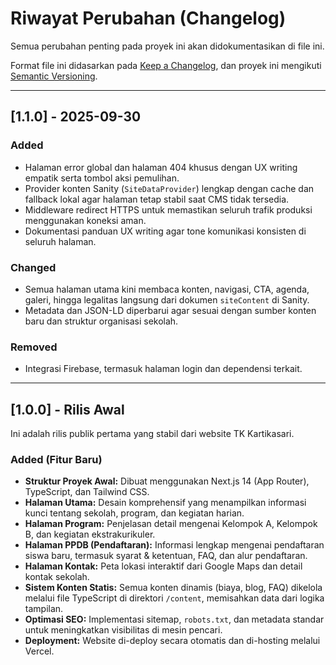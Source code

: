 # Riwayat Perubahan (Changelog)

Semua perubahan penting pada proyek ini akan didokumentasikan di file ini.

Format file ini didasarkan pada [Keep a Changelog](https://keepachangelog.com/en/1.0.0/), dan proyek ini mengikuti [Semantic Versioning](https://semver.org/spec/v2.0.0.html).

---

## [1.1.0] - 2025-09-30

### Added

-   Halaman error global dan halaman 404 khusus dengan UX writing empatik serta tombol aksi pemulihan.
-   Provider konten Sanity (`SiteDataProvider`) lengkap dengan cache dan fallback lokal agar halaman tetap stabil saat CMS tidak tersedia.
-   Middleware redirect HTTPS untuk memastikan seluruh trafik produksi menggunakan koneksi aman.
-   Dokumentasi panduan UX writing agar tone komunikasi konsisten di seluruh halaman.

### Changed

-   Semua halaman utama kini membaca konten, navigasi, CTA, agenda, galeri, hingga legalitas langsung dari dokumen `siteContent` di Sanity.
-   Metadata dan JSON-LD diperbarui agar sesuai dengan sumber konten baru dan struktur organisasi sekolah.

### Removed

-   Integrasi Firebase, termasuk halaman login dan dependensi terkait.

---

## [1.0.0] - Rilis Awal

Ini adalah rilis publik pertama yang stabil dari website TK Kartikasari.

### Added (Fitur Baru)

-   **Struktur Proyek Awal:** Dibuat menggunakan Next.js 14 (App Router), TypeScript, dan Tailwind CSS.
-   **Halaman Utama:** Desain komprehensif yang menampilkan informasi kunci tentang sekolah, program, dan kegiatan harian.
-   **Halaman Program:** Penjelasan detail mengenai Kelompok A, Kelompok B, dan kegiatan ekstrakurikuler.
-   **Halaman PPDB (Pendaftaran):** Informasi lengkap mengenai pendaftaran siswa baru, termasuk syarat & ketentuan, FAQ, dan alur pendaftaran.
-   **Halaman Kontak:** Peta lokasi interaktif dari Google Maps dan detail kontak sekolah.
-   **Sistem Konten Statis:** Semua konten dinamis (biaya, blog, FAQ) dikelola melalui file TypeScript di direktori `/content`, memisahkan data dari logika tampilan.
-   **Optimasi SEO:** Implementasi sitemap, `robots.txt`, dan metadata standar untuk meningkatkan visibilitas di mesin pencari.
-   **Deployment:** Website di-deploy secara otomatis dan di-hosting melalui Vercel.

